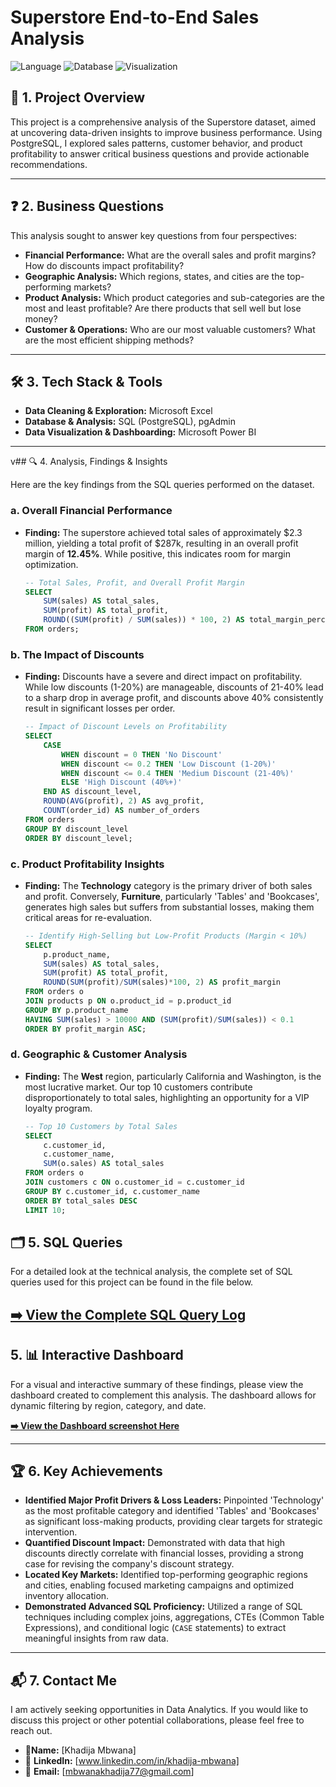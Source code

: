 # Superstore End-to-End Sales Analysis

![Language](https://img.shields.io/badge/Language-SQL-blue.svg)
![Database](https://img.shields.io/badge/Database-PostgreSQL-336791.svg)
![Visualization](https://img.shields.io/badge/Dashboard-Tableau%20%7C%20Power%20BI-lightgrey.svg)

## 📂 1. Project Overview

This project is a comprehensive analysis of the Superstore dataset, aimed at uncovering data-driven insights to improve business performance. Using PostgreSQL, I explored sales patterns, customer behavior, and product profitability to answer critical business questions and provide actionable recommendations.

---

## ❓ 2. Business Questions

This analysis sought to answer key questions from four perspectives:

*   **Financial Performance:** What are the overall sales and profit margins? How do discounts impact profitability?
*   **Geographic Analysis:** Which regions, states, and cities are the top-performing markets?
*   **Product Analysis:** Which product categories and sub-categories are the most and least profitable? Are there products that sell well but lose money?
*   **Customer & Operations:** Who are our most valuable customers? What are the most efficient shipping methods?

---
## 🛠️ 3. Tech Stack & Tools


*   **Data Cleaning & Exploration:** Microsoft Excel
*   **Database & Analysis:** SQL (PostgreSQL), pgAdmin
*   **Data Visualization & Dashboarding:** Microsoft Power BI


---
v## 🔍 4. Analysis, Findings & Insights

Here are the key findings from the SQL queries performed on the dataset.

### a. Overall Financial Performance
*   **Finding:** The superstore achieved total sales of approximately $2.3 million, yielding a total profit of $287k, resulting in an overall profit margin of **12.45%**. While positive, this indicates room for margin optimization.
    ```sql
    -- Total Sales, Profit, and Overall Profit Margin
    SELECT
        SUM(sales) AS total_sales,
        SUM(profit) AS total_profit,
        ROUND((SUM(profit) / SUM(sales)) * 100, 2) AS total_margin_percentage
    FROM orders;
    ```

### b. The Impact of Discounts
*   **Finding:** Discounts have a severe and direct impact on profitability. While low discounts (1-20%) are manageable, discounts of 21-40% lead to a sharp drop in average profit, and discounts above 40% consistently result in significant losses per order.
    ```sql
    -- Impact of Discount Levels on Profitability
    SELECT
        CASE
            WHEN discount = 0 THEN 'No Discount'
            WHEN discount <= 0.2 THEN 'Low Discount (1-20%)'
            WHEN discount <= 0.4 THEN 'Medium Discount (21-40%)'
            ELSE 'High Discount (40%+)'
        END AS discount_level,
        ROUND(AVG(profit), 2) AS avg_profit,
        COUNT(order_id) AS number_of_orders
    FROM orders
    GROUP BY discount_level
    ORDER BY discount_level;
    ```

### c. Product Profitability Insights
*   **Finding:** The **Technology** category is the primary driver of both sales and profit. Conversely, **Furniture**, particularly 'Tables' and 'Bookcases', generates high sales but suffers from substantial losses, making them critical areas for re-evaluation.
    ```sql
    -- Identify High-Selling but Low-Profit Products (Margin < 10%)
    SELECT
        p.product_name,
        SUM(sales) AS total_sales,
        SUM(profit) AS total_profit,
        ROUND(SUM(profit)/SUM(sales)*100, 2) AS profit_margin
    FROM orders o
    JOIN products p ON o.product_id = p.product_id
    GROUP BY p.product_name
    HAVING SUM(sales) > 10000 AND (SUM(profit)/SUM(sales)) < 0.1
    ORDER BY profit_margin ASC;
    ```

### d. Geographic & Customer Analysis
*   **Finding:** The **West** region, particularly California and Washington, is the most lucrative market. Our top 10 customers contribute disproportionately to total sales, highlighting an opportunity for a VIP loyalty program.
    ```sql
    -- Top 10 Customers by Total Sales
    SELECT
        c.customer_id,
        c.customer_name,
        SUM(o.sales) AS total_sales
    FROM orders o
    JOIN customers c ON o.customer_id = c.customer_id
    GROUP BY c.customer_id, c.customer_name
    ORDER BY total_sales DESC
    LIMIT 10;
    ```
## 🗂️ 5. SQL Queries

For a detailed look at the technical analysis, the complete set of SQL queries used for this project can be found in the file below.

**[➡️ View the Complete SQL Query Log](sql_queries.md)**
---

## 5. 📊 Interactive Dashboard

For a visual and interactive summary of these findings, please view the dashboard created to complement this analysis. The dashboard allows for dynamic filtering by region, category, and date.

**[➡️ View the Dashboard screenshot Here]([sales_dashboard.png])**

---

## 🏆 6. Key Achievements

*   **Identified Major Profit Drivers & Loss Leaders:** Pinpointed 'Technology' as the most profitable category and identified 'Tables' and 'Bookcases' as significant loss-making products, providing clear targets for strategic intervention.
*   **Quantified Discount Impact:** Demonstrated with data that high discounts directly correlate with financial losses, providing a strong case for revising the company's discount strategy.
*   **Located Key Markets:** Identified top-performing geographic regions and cities, enabling focused marketing campaigns and optimized inventory allocation.
*   **Demonstrated Advanced SQL Proficiency:** Utilized a range of SQL techniques including complex joins, aggregations, CTEs (Common Table Expressions), and conditional logic (`CASE` statements) to extract meaningful insights from raw data.

---

## 📬 7. Contact Me

I am actively seeking opportunities in Data Analytics. If you would like to discuss this project or other potential collaborations, please feel free to reach out.

*  👤**Name:** [Khadija Mbwana]
* 🔗 **LinkedIn:** [www.linkedin.com/in/khadija-mbwana]
*  📧 **Email:** [mbwanakhadija77@gmail.com]
